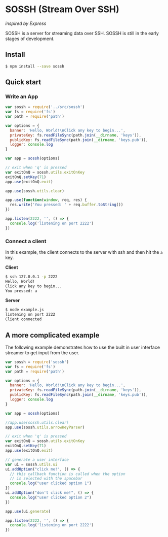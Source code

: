 # SOSSH (Stream Over SSH)
_inspired by Express_

SOSSH is a server for streaming data over SSH. SOSSH is still in the early stages of development.

## Install

```sh
$ npm install --save sossh
```

## Quick start

### Write an App

```js
var sossh = require('../src/sossh')
var fs = require('fs')
var path = require('path')

var options = {
  banner: 'Hello, World!\nClick any key to begin...',
  privateKey: fs.readFileSync(path.join(__dirname, 'keys')),
  publicKey: fs.readFileSync(path.join(__dirname, 'keys.pub')),
  logger: console.log
}

var app = sossh(options)

// exit when 'q' is pressed
var exitOnQ = sossh.utils.exitOnKey
exitOnQ.setKey(71)
app.use(exitOnQ.exit)

app.use(sossh.utils.clear)

app.use(function(window, req, res) {
  res.write('You pressed: ' + req.buffer.toString())
})

app.listen(2222, '', () => {
  console.log('listening on port 2222')
})
```

### Connect a client
In this example, the client connects to the server with ssh and then hit the `a` key.

**Client**
```sh
$ ssh 127.0.0.1 -p 2222
Hello, World!
Click any key to begin...
You pressed: a
```

**Server**
```sh
$ node example.js
listening on port 2222
Client connected
```

## A more complicated example

The following example demonstrates how to use the built in user interface streamer to get input from the user.

```js
var sossh = require('sossh')
var fs = require('fs')
var path = require('path')

var options = {
  banner: 'Hello, World!\nClick any key to begin...',
  privateKey: fs.readFileSync(path.join(__dirname, 'keys')),
  publicKey: fs.readFileSync(path.join(__dirname, 'keys.pub')),
  logger: console.log
}

var app = sossh(options)

//app.use(sossh.utils.clear)
app.use(sossh.utils.arrowKeyParser)

// exit when 'q' is pressed
var exitOnQ = sossh.utils.exitOnKey
exitOnQ.setKey(71)
app.use(exitOnQ.exit)

// generate a user interface
var ui = sossh.utils.ui
ui.addOption("click me!", () => {
  // this callback function is called when the option
  // is selected with the spacebar
  console.log("user clicked option 1")
})
ui.addOption("don't click me!", () => {
  console.log("user clicked option 2")
})

app.use(ui.generate)

app.listen(2222, '', () => {
  console.log('listening on port 2222')
})
```
